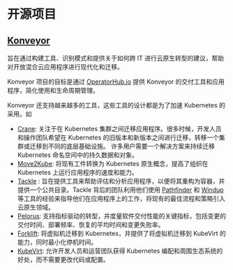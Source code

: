 # 开源项目

## [Konveyor](http://www.konveyor.io/)
旨在通过构建工具、识别模式和提供关于如何跨 IT 进行云原生转型的建议，帮助对开放混合云应用程序进行现代化和迁移。

Konveyor 项目的目标是通过 [OperatorHub.io](https://operatorhub.io/) 提供 Konveyor 的交付工具和应用程序，简化使用和生命周期管理。

Konveyor 还支持越来越多的工具，这些工具的设计都是为了加速 Kubernetes 的采用。如 
- [Crane](https://github.com/konveyor/mig-operator): 关注于在 Kubernetes 集群之间迁移应用程序。很多时候，开发人员和操作团队希望在 Kubernetes 的旧版本和新版本之间进行迁移，转移一个集群或迁移到不同的底层基础设施。
    许多用户需要一个解决方案来持续迁移 Kubernetes 命名空间中的持久数据和对象。
- [Move2Kube](https://konveyor.io/move2kube/): 将现有工件转换为 Kubernetes 原生概念，提高了组织在 Kubernetes 上运行应用程序的速度和能力。
- [Tackle](https://github.com/konveyor/tackle-application-inventory) : 旨在提供工具来帮助评估和分析应用程序，以便将其重构为容器，并提供一个公共目录。Tackle 背后的团队利用他们使用 [Pathfinder](https://github.com/redhat-cop/pathfinder) 和 [Windup](https://github.com/windup) 等工具的经验来指导他们在应用程序上的工作，将现有的最佳流程和策略引入云原生领域。
- [Pelorus](https://github.com/redhat-cop/pelorus): 支持指标驱动的转型，并度量软件交付性能的关键指标，包括变更的交付时间、部署频率、恢复的平均时间和变更失败率。
- [Forklift](https://github.com/konveyor/forklift-operator): 将虚拟机迁移到 Kubernetes，并提供了将虚拟机迁移到 KubeVirt 的能力，同时最小化停机时间。
- [KubeVirt](https://kubevirt.io/): 允许开发人员和运营团队获得 Kubernetes 编配和周围生态系统的好处，而不需要更改代码或配置。